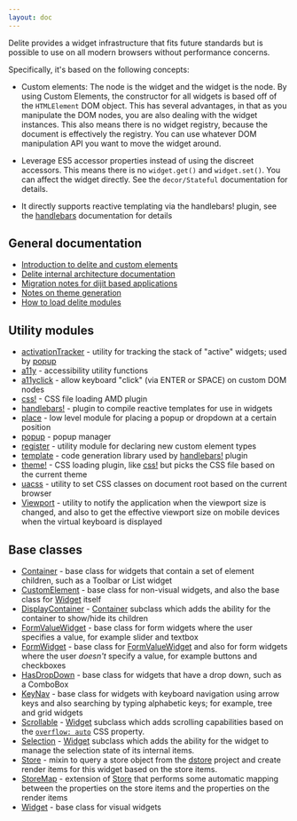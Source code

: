```yaml
---
layout: doc
---
```


Delite provides a widget infrastructure that fits future standards but is possible
to use on all modern browsers without performance concerns.

Specifically, it's based on the following concepts:

* Custom elements: The node is the widget and the widget is the node.
  By using Custom Elements, the constructor for all widgets is based
  off of the `HTMLElement` DOM object.  This has several advantages, in that as you manipulate the DOM nodes, you are also
  dealing with the widget instances.  This also means there is no widget registry, because the document is effectively the
  registry. You can use whatever DOM manipulation API you want to move the widget around.

* Leverage ES5 accessor properties instead of using the discreet accessors.  This means there is no `widget.get()`
  and `widget.set()`.  You can affect the widget directly.   See the `decor/Stateful` documentation
  for details.

* It directly supports reactive templating via the handlebars! plugin,
  see the [handlebars](handlebars.html) documentation for details

## General documentation

* [Introduction to delite and custom elements](customElements101.html)
* [Delite internal architecture documentation](architecture.html)
* [Migration notes for dijit based applications](migration.html)
* [Notes on theme generation](themes.html)
* [How to load delite modules](setup.html)

## Utility modules

* [activationTracker](activationTracker.html) - utility for tracking the stack of "active" widgets; used by [popup](popup.html)
* [a11y](a11y.html) - accessibility utility functions
* [a11yclick](a11yclick.html) - allow keyboard "click" (via ENTER or SPACE) on custom DOM nodes
* [css!](css.html) - CSS file loading AMD plugin
* [handlebars!](handlebars.html) - plugin to compile reactive templates for use in widgets
* [place](place.html) - low level module for placing a popup or dropdown at a certain position
* [popup](popup.html) - popup manager
* [register](register.html) - utility module for declaring new custom element types
* [template](template.html) - code generation library used by [handlebars!](handlebars.html) plugin
* [theme!](theme.html) - CSS loading plugin, like [css!](css.html) but picks the CSS file based on the current theme
* [uacss](uacss.html) - utility to set CSS classes on document root based on the current browser
* [Viewport](Viewport.html) - utility to notify the application when the viewport size is changed, and
  also to get the effective viewport size on mobile devices when the virtual keyboard is displayed

## Base classes

* [Container](Container.html) - base class for widgets that contain a set of element children, such as a Toolbar or
  List widget
* [CustomElement](CustomElement.html) - base class for non-visual widgets, and also the base class for
  [Widget](Widget.html) itself
* [DisplayContainer](DisplayContainer.html) - [Container](Container.html) subclass which adds the ability for
  the container to show/hide its children
* [FormValueWidget](FormValueWidget.html) - base class for form widgets where the user specifies a value, for example
   slider and textbox
* [FormWidget](FormWidget.html) - base class for [FormValueWidget](FormValueWidget.html) and also for form widgets where
  the user *doesn't* specify a value, for example buttons and checkboxes
* [HasDropDown](HasDropDown.html) - base class for widgets that have a drop down, such as a ComboBox
* [KeyNav](KeyNav.html) - base class for widgets with keyboard navigation using arrow keys and also searching by typing
  alphabetic keys; for example, tree and grid widgets
* [Scrollable](Scrollable.html) - [Widget](Widget.html) subclass which adds scrolling capabilities
  based on the [`overflow: auto`](http://www.w3.org/TR/CSS2/visufx.html#overflow) CSS property.
* [Selection](Selection.html) - [Widget](Widget.html) subclass which adds the ability for the widget to manage the
  selection state of its internal items.
* [Store](Store.html) - mixin to query a store object from the
  [dstore](https://github.com/SitePen/dstore/blob/master/README.md) project and
  create render items for this widget based on the store items.
* [StoreMap](StoreMap.html) - extension of [Store](Store.html) that performs some automatic mapping between the properties
  on the store items and the properties on the render items
* [Widget](Widget.html) - base class for visual widgets

